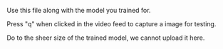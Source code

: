 Use this file along with the model you trained for. 

Press "q" when clicked in the video feed to capture a image for testing. 

Do to the sheer size of the trained model, we cannot upload it here. 
